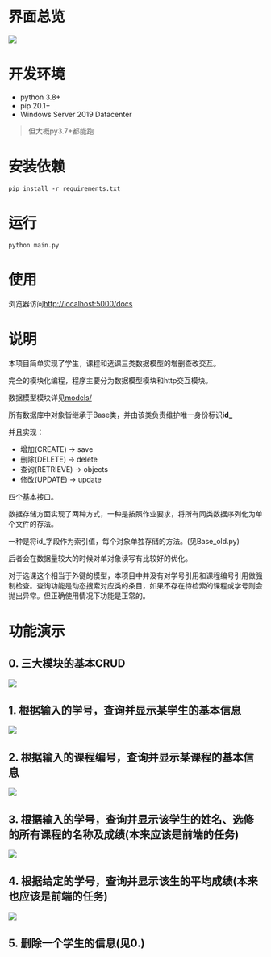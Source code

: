 # 界面总览

![](Assets/前端（文档）.png)

# 开发环境


- python 3.8+
- pip    20.1+
- Windows Server 2019 Datacenter

> 但大概py3.7+都能跑

# 安装依赖

`pip install -r requirements.txt`

# 运行

`python main.py`

# 使用

浏览器访问[http://localhost:5000/docs](http://localhost:5000/docs)

# 说明

本项目简单实现了学生，课程和选课三类数据模型的增删查改交互。

完全的模块化编程，程序主要分为数据模型模块和http交互模块。

数据模型模块详见[models/](models/)

所有数据库中对象皆继承于Base类，并由该类负责维护唯一身份标识**id_**

并且实现：

- 增加(CREATE) -> save
- 删除(DELETE) -> delete
- 查询(RETRIEVE) -> objects
- 修改(UPDATE) -> update

四个基本接口。

数据存储方面实现了两种方式，一种是按照作业要求，将所有同类数据序列化为单个文件的存法。

一种是将id_字段作为索引值，每个对象单独存储的方法。(见Base_old.py)

后者会在数据量较大的时候对单对象读写有比较好的优化。

对于选课这个相当于外键的模型，本项目中并没有对学号引用和课程编号引用做强制检查。查询功能是动态搜索对应类的条目，如果不存在待检索的课程或学号则会抛出异常。但正确使用情况下功能是正常的。

# 功能演示

## 0. 三大模块的基本CRUD

![](Assets/0.gif)

## 1. 根据输入的学号，查询并显示某学生的基本信息

![](Assets/1.gif)

## 2. 根据输入的课程编号，查询并显示某课程的基本信息

![](Assets/2.gif)

## 3. 根据输入的学号，查询并显示该学生的姓名、选修的所有课程的名称及成绩(本来应该是前端的任务)

![](Assets/3.gif)

## 4. 根据给定的学号，查询并显示该生的平均成绩(本来也应该是前端的任务)

![](Assets/4.gif)

## 5. 删除一个学生的信息(见0.)